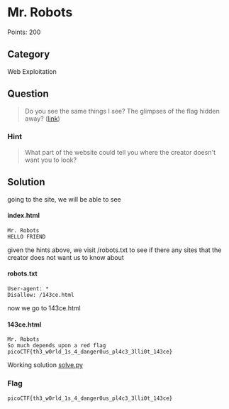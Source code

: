 # Mr. Robots
Points: 200

## Category
Web Exploitation

## Question
>Do you see the same things I see? The glimpses of the flag hidden away? ([link](http://2018shell1.picoctf.com:10157/))

### Hint
>What part of the website could tell you where the creator doesn't want you to look?

## Solution
going to the site, we will be able to see 

#### index.html
```
Mr. Robots
HELLO FRIEND
```
given the hints above, we visit /robots.txt to see if there any sites that the creator does not want us to know about

#### robots.txt

```
User-agent: *
Disallow: /143ce.html
```
now we go to 143ce.html

#### 143ce.html
```
Mr. Robots
So much depends upon a red flag
picoCTF{th3_w0rld_1s_4_danger0us_pl4c3_3lli0t_143ce}
```

Working solution [solve.py](solution/solve.py)

### Flag
`picoCTF{th3_w0rld_1s_4_danger0us_pl4c3_3lli0t_143ce}`
